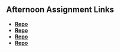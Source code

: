 ## Afternoon Assignment Links

* **[Repo](https://github.com/HiNubby/summer2023_coolsite)**
* **[Repo](https://github.com/HiNubby/summer2023_clonesite)**
* **[Repo](https://github.com/HiNubby/<ASSIGNMENT_REPO>)**
* **[Repo](https://github.com/HiNubby/<ASSIGNMENT_REPO>)**
